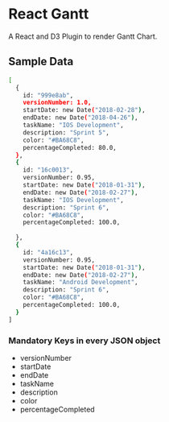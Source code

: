 # React Gantt

A React and D3 Plugin to render Gantt Chart.

## Sample Data 

```sh
[
  {
    id: "999e8ab",
    versionNumber: 1.0,
    startDate: new Date("2018-02-28"),
    endDate: new Date("2018-04-26"),
    taskName: "IOS Development",
    description: "Sprint 5",
    color: "#BA68C8",
    percentageCompleted: 80.0,
  },
  {
    id: "16c0013",
    versionNumber: 0.95,
    startDate: new Date("2018-01-31"),
    endDate: new Date("2018-02-27"),
    taskName: "IOS Development",
    description: "Sprint 6",
    color: "#BA68C8",
    percentageCompleted: 100.0,
    
  },
  {
    id: "4a16c13",
    versionNumber: 0.95,
    startDate: new Date("2018-01-31"),
    endDate: new Date("2018-02-27"),
    taskName: "Android Development",
    description: "Sprint 6",
    color: "#BA68C8",
    percentageCompleted: 100.0,
  }
]

```

### Mandatory Keys in every JSON object

* versionNumber
* startDate
* endDate
* taskName
* description
* color
* percentageCompleted